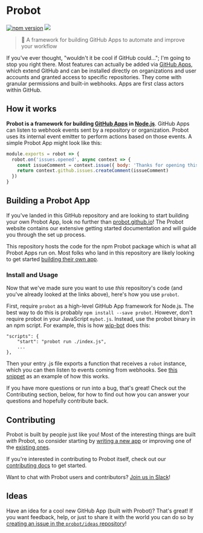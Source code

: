 # Probot

[![npm version](https://img.shields.io/npm/v/probot.svg)](https://www.npmjs.com/package/probot) [![](https://img.shields.io/twitter/follow/ProbotTheRobot.svg?style=social&logo=twitter&label=Follow)](https://twitter.com/ProbotTheRobot)

> 🤖 A framework for building GitHub Apps to automate and improve your workflow

If you've ever thought, "wouldn't it be cool if GitHub could…"; I'm going to stop you right there. Most features can actually be added via [GitHub Apps](https://developer.github.com/apps/), which extend GitHub and can be installed directly on organizations and user accounts and granted access to specific repositories. They come with granular permissions and built-in webhooks. Apps are first class actors within GitHub.

## How it works

**Probot is a framework for building [GitHub Apps](http://developer.github.com/apps) in [Node.js](https://nodejs.org/)**. GitHub Apps can listen to webhook events sent by a repository or organization. Probot uses its internal event emitter to perform actions based on those events. A simple Probot App might look like this:

```js
module.exports = robot => {
  robot.on('issues.opened', async context => {
    const issueComment = context.issue({ body: 'Thanks for opening this issue!' })
    return context.github.issues.createComment(issueComment)
  })
}
```

## Building a Probot App

If you've landed in this GitHub repository and are looking to start building your own Probot App, look no further than [probot.github.io](https://probot.github.io/docs/)! The Probot website contains our extensive getting started documentation and will guide you through the set up process.

This repository hosts the code for the npm Probot package which is what all Probot Apps run on. Most folks who land in this repository are likely looking to get started [building their own app](https://probot.github.io/docs/).

### Install and Usage

Now that we've made sure you want to use _this_ repository's code (and you've already looked at the links above), here's how you use `probot`.

First, require `probot` as a high-level GitHub App framework for Node.js. The best way to do this is probably `npm install --save probot`. However, don't require probot in your JavaScript `mybot.js`. Instead, use the probot binary in an npm script. For example, this is how [wip-bot](https://github.com/gr2m/wip-bot/blob/04c8e8307fe0d6fda30e5cbc4b5bcdd5777f25c0/package.json#L12) does this:

```
"scripts": {
    "start": "probot run ./index.js",
    ...
},
```
Then your entry .js file exports a function that receives a `robot` instance, which you can then listen to events coming from webhooks. See [this snippet](https://github.com/gr2m/wip-bot/blob/04c8e8307fe0d6fda30e5cbc4b5bcdd5777f25c0/index.js) as an example of how this works.

If you have more questions or run into a bug, that's great! Check out the Contributing section, below, for how to find out how you can answer your questions and hopefully contribute back.

## Contributing

Probot is built by people just like you! Most of the interesting things are built _with_ Probot, so consider starting by [writing a new app](https://probot.github.io/docs/) or improving one of the [existing ones](https://github.com/search?q=topic%3Aprobot-app&type=Repositories).

If you're interested in contributing to Probot itself, check out our [contributing docs](CONTRIBUTING.md) to get started.

Want to chat with Probot users and contributors? [Join us in Slack](https://probot-slackin.herokuapp.com/)!

## Ideas

Have an idea for a cool new GitHub App (built with Probot)? That's great! If you want feedback, help, or just to share it with the world you can do so by [creating an issue in the `probot/ideas` repository](https://github.com/probot/ideas/issues/new)!
